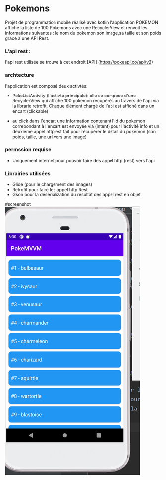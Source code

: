 # Pokemons

Projet de programmation mobile réalisé avec kotlin l'application POKEMON affiche la liste de 100 Pokemons avec une RecyclerView et renvoit les informations suivantes : le nom du pokemon son image,sa taille et son poids grace à une API Rest.

### L'api rest :
l'api rest utilisée se trouve à cet endroit [API] (https://pokeapi.co/api/v2)

### archtecture

l'application est composé deux activtés:
- PokeListActivity (l'activté principale): elle se compose d'une RecyclerView qui affiche 100 pokemon récupérés au travers de l'api via la librarie retrofit. Chaque élément chargé de l'api est affiché dans un encart (clickable)

- au click dans l'encart une information contenant l'id du pokemon correpondant à l'encart est envoyée via (intent) pour l'activité info et un deuxième appel http est fait pour récupérer le détail du pokemon (son poids, taille, une url vers une image)


### permssion requise

- Uniquement internet pour pouvoir faire des appel http (rest) vers l'api

### Librairies utilisées

- Glide (pour le chargement des images)
- Retrofit pour faire les appel http Rest
- Gson pour la déserialization du résultat des appel rest en objet 
 
#screenshot
![alt text](https://github.com/Dehbia20/pokemon-app/blob/master/screenshot%20PokemonApp/pokems.PNG?raw=true)
